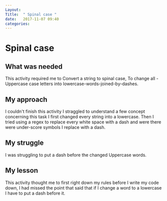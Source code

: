```yaml
---
Layout: 
Title:  " Spinal case "
date:   2017-11-07 09:40
categories: 
---
```

# Spinal case
## What was needed
This activity required me to Convert a string to spinal case,
To change all -Uppercase case letters into lowercase-words-joined-by-dashes.

## My approach
I couldn't finish this activity I straggled to understand a few concept concerning this task
I first changed every string into a lowercase.
Then I tried using a regex to replace every white space with a dash and were there were under-score symbols I replace with a dash.

## My struggle
 I was struggling to put a dash before the changed Uppercase words.

## My lesson 
  This activity thought me to first right down my rules before I write my code down,
  I had missed the point that said that if I change a word to a lowercase I have to put a dash before it. 


